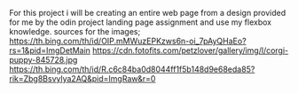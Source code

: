 For this project i will be creating an entire web page from a design provided for me by the odin project landing page assignment and use my flexbox knowledge. 
sources for the images;
https://th.bing.com/th/id/OIP.mMWuzEPKzws6n-oi_7pAyQHaEo?rs=1&pid=ImgDetMain
https://cdn.fotofits.com/petzlover/gallery/img/l/corgi-puppy-845728.jpg
https://th.bing.com/th/id/R.c6c84ba0d8044ff1f5b148d9e68eda85?rik=Zbg8Bsvylya2AQ&pid=ImgRaw&r=0